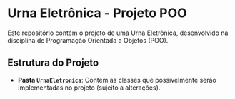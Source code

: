 # Urna Eletrônica - Projeto POO

Este repositório contém o projeto de uma Urna Eletrônica, desenvolvido na disciplina de Programação Orientada a Objetos (POO).  

## Estrutura do Projeto

- **Pasta `UrnaEletronica`**: Contém as classes que possivelmente serão implementadas no projeto (sujeito a alterações).  
